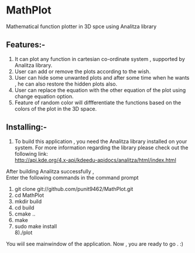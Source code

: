 MathPlot
========

Mathematical function plotter in 3D spce using Analitza library 

Features:-
-----------
1) It can plot any function in cartesian co-ordinate system , supported by Analitza library.                                 
2) User can add or remove the plots according to the wish.                                            
3) User can hide some unwanted plots and after some time when he wants , he can also restore the hidden plots also.      
4) User can replace the equation with the other equation of the plot using change equation option.                        
5) Feature of random color will diffferentiate the functions based on the colors of the plot in the 3D space.               

Installing:-
-----------
1) To build this application , you need the Analitza library installed on your system.
For more information regarding the library please check out the following link:                                      
http://api.kde.org/4.x-api/kdeedu-apidocs/analitza/html/index.html

After building Analitza successfully ,                                                                               
Enter the following commands in the command prompt                                                                  
1) git clone git://github.com/punit9462/MathPlot.git                                                                   
2) cd MathPlot                                                                                                
3) mkdir build                                                                                                          
4) cd build                                                                                                          
5) cmake ..                                                                                                                   
6) make                                                                                                                   
7) sudo make install                                                                                               
8)./plot                                                                                                                      
                                                                                                                         
You wiil see mainwindow of the application. Now , you are ready to go . :)
